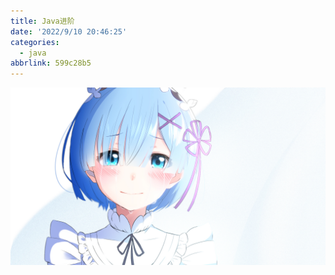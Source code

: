 ```yaml
---
title: Java进阶
date: '2022/9/10 20:46:25'
categories:
  - java
abbrlink: 599c28b5
---
```


![img](res/other/异世界蕾姆_1.png)


